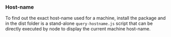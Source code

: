 ### Host-name
To find out the exact host-name used for a machine, install the package and in the dist folder is a stand-alone `query-hostname.js` script that can be directly executed by node to display the current machine host-name.